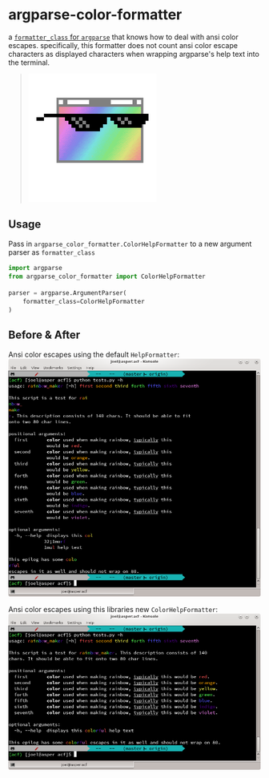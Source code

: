 # argparse-color-formatter
a [`formatter_class` for `argparse`](https://docs.python.org/3/library/argparse.html#formatter-class) that knows how to
 deal with ansi color escapes. specifically, this formatter does not count ansi color escape characters as displayed
 characters when wrapping argparse's help text into the terminal.

> ![That script's help text is so cool...](/acf.png "That script's help text is so cool...")

## Usage

Pass in `argparse_color_formatter.ColorHelpFormatter` to a new argument parser as `formatter_class`

```python
import argparse
from argparse_color_formatter import ColorHelpFormatter

parser = argparse.ArgumentParser(
    formatter_class=ColorHelpFormatter
)
```

## Before & After
Ansi color escapes using the default `HelpFormatter`:
![before screenshot](/before.png)

Ansi color escapes using this libraries new `ColorHelpFormatter`:
![after screenshot](/after.png)
